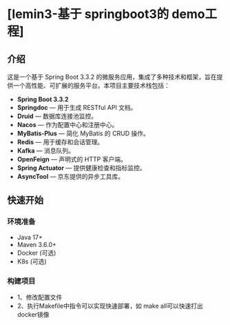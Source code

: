 # [lemin3-基于 springboot3的 demo工程]

## 介绍

这是一个基于 Spring Boot 3.3.2 的微服务应用，集成了多种技术和框架，旨在提供一个高性能、可扩展的服务平台。本项目主要技术栈包括：

- **Spring Boot 3.3.2**
- **Springdoc** — 用于生成 RESTful API 文档。
- **Druid** — 数据库连接池监控。
- **Nacos** — 作为配置中心和注册中心。
- **MyBatis-Plus** — 简化 MyBatis 的 CRUD 操作。
- **Redis** — 用于缓存和会话管理。
- **Kafka** — 消息队列。
- **OpenFeign** — 声明式的 HTTP 客户端。
- **Spring Actuator** — 提供健康检查和指标监控。
- **AsyncTool** — 京东提供的异步工具库。

## 快速开始
### 环境准备

- Java 17+
- Maven 3.6.0+
- Docker (可选)
- K8s (可选)

### 构建项目
- 1、修改配置文件
- 2、执行Makefile中指令可以实现快速部署，如 make all可以快速打出 docker镜像

